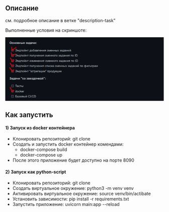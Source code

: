 ## Описание

см. подробное описание в ветке "description-task"

Выполненные условия на скриншоте:

![](https://github.com/iriskin77/test_task/blob/master/images/descr_task.png)

## Как запустить

#### 1) Запуск из docker контейнера

+ Клонировать репозиторий: git clone
+ Создать и запустить docker контейнер комендами:
  + docker-compose build
  + docker-compose up
+ После этого приложение будет доступно на порте 8090

#### 2) Запуск как python-script

+ Клонировать репозиторий: git clone
+ Создать виртуальное окружение: python3 -m venv venv
+ Активировать виртуальное окружение: source venv/bin/actibate
+ Установить зависимости: pip install -r requirements.txt
+ Запустить приложение: uvicorn main:app --reload


